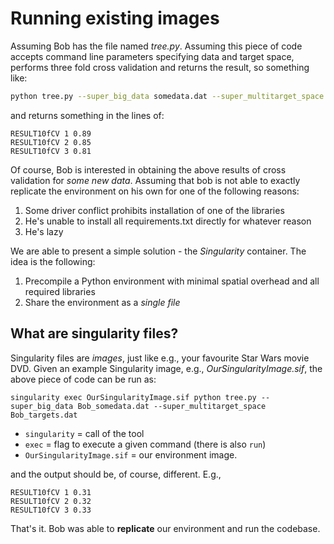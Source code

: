# Running existing images

Assuming Bob has the file named _tree.py_. Assuming this piece of code accepts command line parameters specifying data and target space, performs three fold cross validation and returns the result, so something like:

```bash
python tree.py --super_big_data somedata.dat --super_multitarget_space targets.dat
```

and returns something in the lines of:

```
RESULT10fCV 1 0.89
RESULT10fCV 2 0.85
RESULT10fCV 3 0.81
```

Of course, Bob is interested in obtaining the above results of cross validation for _some new data_. Assuming that bob is not able to exactly replicate the environment on his own for one of the following reasons:

1. Some driver conflict prohibits installation of one of the libraries
2. He's unable to install all requirements.txt directly for whatever reason
3. He's lazy

We are able to present a simple solution - the *Singularity* container. The idea is the following:
1. Precompile a Python environment with minimal spatial overhead and all required libraries
2. Share the environment as a *single file*

## What are singularity files?
Singularity files are *images*, just like e.g., your favourite Star Wars movie DVD.
Given an example Singularity image, e.g., *OurSingularityImage.sif*, the above piece of code can be run as:

```
singularity exec OurSingularityImage.sif python tree.py --super_big_data Bob_somedata.dat --super_multitarget_space Bob_targets.dat
```

+ `singularity` = call of the tool
+ `exec` = flag to execute a given command (there is also `run`)
+ `OurSingularityImage.sif` = our environment image.

and the output should be, of course, different. E.g.,

```
RESULT10fCV 1 0.31
RESULT10fCV 2 0.32
RESULT10fCV 3 0.33
```

That's it. Bob was able to **replicate** our environment and run the codebase.